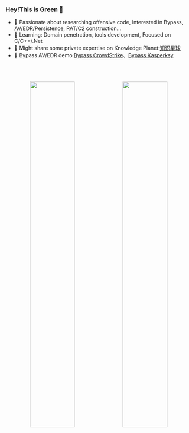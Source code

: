 


### Hey!This is Green 👋

- 🔭 Passionate about researching offensive code, Interested in Bypass, AV/EDR/Persistence, RAT/C2 construction...
- 🌱 Learning: Domain penetration, tools development, Focused on C/C++/.Net
- 👯 Might share some private expertise on Knowledge Planet:[知识星球](https://t.zsxq.com/14oJc76y0)
- 🤔 Bypass AV/EDR demo:[Bypass CrowdStrike](https://www.bilibili.com/video/BV1bQ4y147RS/?spm_id_from=333.999.0.0)、[Bypass Kasperksy](https://www.bilibili.com/video/BV1CP4y1i7DU/?spm_id_from=333.788.recommend_more_video.2)

</br></br>
<p align="center">
  <img width="49%" src="https://github-stats-alpha.vercel.app/api?username=INotGreen&cc=1a1b27&tc=38bdae&ic=bf91f3&bc=ffff"  />
  <img width="49%" src="https://github-readme-streak-stats.herokuapp.com/?user=INotGreen"  />
</p>



